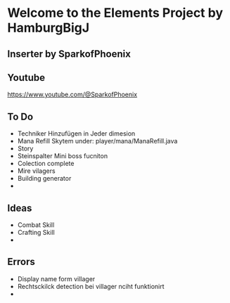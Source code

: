 

# Welcome to the Elements Project by HamburgBigJ 
**Inserter by SparkofPhoenix**
-


**Youtube**
-
https://www.youtube.com/@SparkofPhoenix



**To Do**
-
- Techniker Hinzufügen in Jeder dimesion
- Mana Refill Skytem under: player/mana/ManaRefill.java
- Story
- Steinspalter Mini  boss fucniton
- Colection complete
- Mire vilagers 
- Building generator 
- 

**Ideas**
-
- Combat Skill
- Crafting Skill
- 

**Errors**
-
- Display name form villager
- Rechtsckilck detection bei villager nciht funktionirt
- 